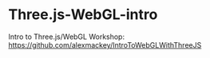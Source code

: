 Three.js-WebGL-intro
====================

Intro to Three.js/WebGL
Workshop: https://github.com/alexmackey/IntroToWebGLWithThreeJS
